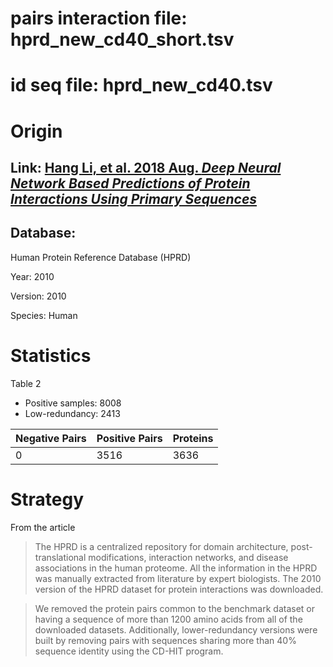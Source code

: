 # pairs interaction file: hprd_new_cd40_short.tsv

# id seq file: hprd_new_cd40.tsv

# Origin

## Link: [Hang Li, et al. 2018 Aug. _Deep Neural Network Based Predictions of Protein Interactions Using Primary Sequences_](https://www.ncbi.nlm.nih.gov/pmc/articles/PMC6222503/)

## Database:

Human Protein Reference Database (HPRD)

Year: 2010

Version: 2010

Species: Human

# Statistics

Table 2

- Positive samples: 8008
- Low-redundancy: 2413

| Negative Pairs | Positive Pairs | Proteins |
| -------------- | -------------- | -------- |
| 0              | 3516           | 3636     |

# Strategy

From the article

> The HPRD is a centralized repository for domain architecture, post-translational modifications, interaction networks, and disease associations in the human proteome. All the information in the HPRD was manually extracted from literature by expert biologists. The 2010 version of the HPRD dataset for protein interactions was downloaded.

> We removed the protein pairs common to the benchmark dataset or having a sequence of more than 1200 amino acids from all of the downloaded datasets. Additionally, lower-redundancy versions were built by removing pairs with sequences sharing more than 40% sequence identity using the CD-HIT program.
